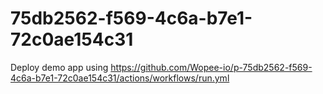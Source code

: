 # 75db2562-f569-4c6a-b7e1-72c0ae154c31
Deploy demo app using https://github.com/Wopee-io/p-75db2562-f569-4c6a-b7e1-72c0ae154c31/actions/workflows/run.yml
